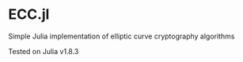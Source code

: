 # ECC.jl
Simple Julia implementation of elliptic curve cryptography algorithms

Tested on Julia v1.8.3
